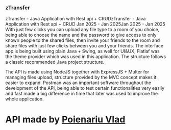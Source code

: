 ### zTransfer


zTransfer - Java Application with Rest api + CRUDzTransfer - Java Application with Rest api + CRUD
Jan 2025 - Jan 2025Jan 2025 - Jan 2025
With just few clicks you can upload any file type to a room of you choice, being able to choose the name and the password to give access to only known people to the shared files, then invite your friends to the room and share files with just few clicks between you and your friends.
The interface app is being built using plain Java + Swing, as well for UI&UX, Flatlaf was the theme provider which was used in this application. The structure follows a classic recommended Java project structure.

The API is made using NodeJS together with ExpressJS + Multer for managing files upload, structure provided by the MVC concept makes it easier to expand. Postman was an important software throughout the development of the API, being able to test certain functionalities very easily and fast made a big difference in time that later was used to improve the whole application.

# API made by [Poienariu Vlad](https://www.linkedin.com/in/poienariu-vlad/)
